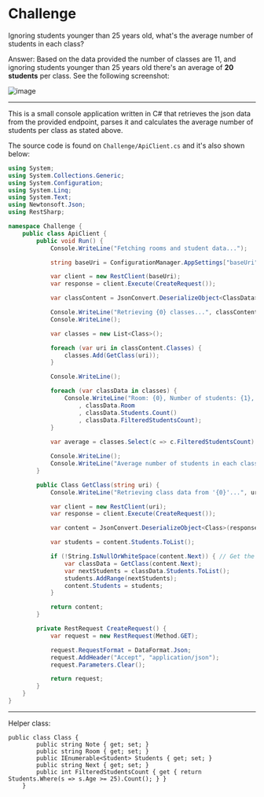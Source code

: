 # Challenge

Ignoring students younger than 25 years old, what's the average number of students in each class?

Answer: Based on the data provided the number of classes are 11, and ignoring students younger than 25 years old there's an average of **20 students** per class. See the following screenshot:

![image](https://cloud.githubusercontent.com/assets/904058/12219752/8bcdd604-b705-11e5-89c7-b6b8d89dd3db.png)


---

This is a small console application written in C# that retrieves the json data from the provided endpoint, parses it and calculates the average number of students per class as stated above.

The source code is found on `Challenge/ApiClient.cs` and it's also shown below:

```cs
using System;
using System.Collections.Generic;
using System.Configuration;
using System.Linq;
using System.Text;
using Newtonsoft.Json;
using RestSharp;

namespace Challenge {
    public class ApiClient {
        public void Run() {
            Console.WriteLine("Fetching rooms and student data...");

            string baseUri = ConfigurationManager.AppSettings["baseUri"];

            var client = new RestClient(baseUri);
            var response = client.Execute(CreateRequest());

            var classContent = JsonConvert.DeserializeObject<ClassData>(response.Content);

            Console.WriteLine("Retrieving {0} classes...", classContent.Classes.Length);
            Console.WriteLine();

            var classes = new List<Class>();

            foreach (var uri in classContent.Classes) {
                classes.Add(GetClass(uri));
            }

            Console.WriteLine();

            foreach (var classData in classes) {
                Console.WriteLine("Room: {0}, Number of students: {1}, Number of students 25 y/o and older: {2}"
                    , classData.Room
                    , classData.Students.Count()
                    , classData.FilteredStudentsCount);
            }
           
            var average = classes.Select(c => c.FilteredStudentsCount).Average();

            Console.WriteLine();
            Console.WriteLine("Average number of students in each class (ignoring students younger than 25 years old): {0}", average);
        }

        public Class GetClass(string uri) {
            Console.WriteLine("Retrieving class data from '{0}'...", uri);

            var client = new RestClient(uri);
            var response = client.Execute(CreateRequest());

            var content = JsonConvert.DeserializeObject<Class>(response.Content);

            var students = content.Students.ToList();

            if (!String.IsNullOrWhiteSpace(content.Next)) { // Get the rest of students
                var classData = GetClass(content.Next);
                var nextStudents = classData.Students.ToList();
                students.AddRange(nextStudents);
                content.Students = students;
            }

            return content;
        }

        private RestRequest CreateRequest() {
            var request = new RestRequest(Method.GET);

            request.RequestFormat = DataFormat.Json;
            request.AddHeader("Accept", "application/json");
            request.Parameters.Clear();

            return request;
        }
    }
}
```

---

Helper class:

```
public class Class {
        public string Note { get; set; }
        public string Room { get; set; }
        public IEnumerable<Student> Students { get; set; }
        public string Next { get; set; }
        public int FilteredStudentsCount { get { return Students.Where(s => s.Age >= 25).Count(); } }
    }
```
